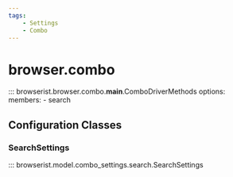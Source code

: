 ```yaml
---
tags:
    - Settings
    - Combo
---
```


# browser.combo

::: browserist.browser.combo.__main__.ComboDriverMethods
    options:
        members:
            - search

## Configuration Classes
### SearchSettings

::: browserist.model.combo_settings.search.SearchSettings
